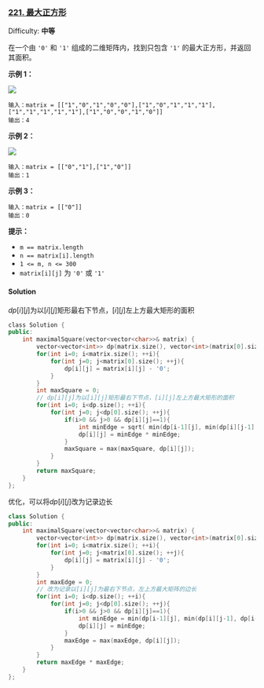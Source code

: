 ### [221\. 最大正方形](https://leetcode-cn.com/problems/maximal-square/)

Difficulty: **中等**


在一个由 `'0'` 和 `'1'` 组成的二维矩阵内，找到只包含 `'1'` 的最大正方形，并返回其面积。

**示例 1：**

![](https://assets.leetcode.com/uploads/2020/11/26/max1grid.jpg)

```
输入：matrix = [["1","0","1","0","0"],["1","0","1","1","1"],["1","1","1","1","1"],["1","0","0","1","0"]]
输出：4
```

**示例 2：**

![](https://assets.leetcode.com/uploads/2020/11/26/max2grid.jpg)

```
输入：matrix = [["0","1"],["1","0"]]
输出：1
```

**示例 3：**

```
输入：matrix = [["0"]]
输出：0
```

**提示：**

*   `m == matrix.length`
*   `n == matrix[i].length`
*   `1 <= m, n <= 300`
*   `matrix[i][j]` 为 `'0'` 或 `'1'`


#### Solution

$dp[i][j]$为以$[i][j]$矩形最右下节点，$[i][j]$左上方最大矩形的面积

```cpp
​class Solution {
public:
    int maximalSquare(vector<vector<char>>& matrix) {
        vector<vector<int>> dp(matrix.size(), vector<int>(matrix[0].size()));
        for(int i=0; i<matrix.size(); ++i){
            for(int j=0; j<matrix[0].size(); ++j){
                dp[i][j] = matrix[i][j] - '0';
            }
        }
        int maxSquare = 0;
        // dp[i][j]为以[i][j]矩形最右下节点，[i][j]左上方最大矩形的面积
        for(int i=0; i<dp.size(); ++i){
            for(int j=0; j<dp[0].size(); ++j){
                if(i>0 && j>0 && dp[i][j]==1){
                    int minEdge = sqrt( min(dp[i-1][j], min(dp[i][j-1], dp[i-1][j-1])) ) + 1;
                    dp[i][j] = minEdge * minEdge;
                }
                maxSquare = max(maxSquare, dp[i][j]);
            }
        }
        return maxSquare;
    }
};
```

优化，可以将$dp[i][j]$改为记录边长  
```cpp
class Solution {
public:
    int maximalSquare(vector<vector<char>>& matrix) {
        vector<vector<int>> dp(matrix.size(), vector<int>(matrix[0].size()));
        for(int i=0; i<matrix.size(); ++i){
            for(int j=0; j<matrix[0].size(); ++j){
                dp[i][j] = matrix[i][j] - '0';
            }
        }
        int maxEdge = 0;
        // 改为记录以[i][j]为最右下节点，左上方最大矩阵的边长
        for(int i=0; i<dp.size(); ++i){
            for(int j=0; j<dp[0].size(); ++j){
                if(i>0 && j>0 && dp[i][j]==1){
                    int minEdge = min(dp[i-1][j], min(dp[i][j-1], dp[i-1][j-1])) + 1;
                    dp[i][j] = minEdge;
                }
                maxEdge = max(maxEdge, dp[i][j]);
            }
        }
        return maxEdge * maxEdge;
    }
};
```
